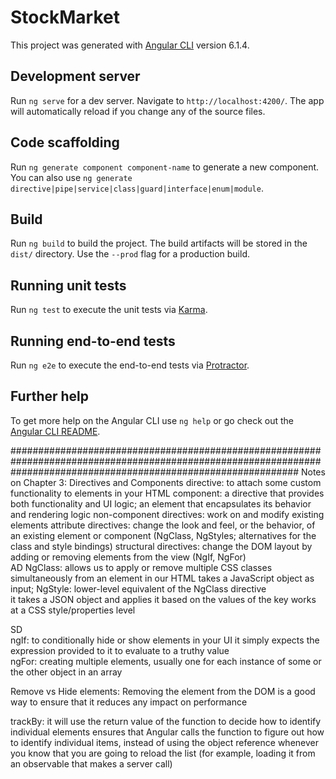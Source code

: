 # StockMarket

This project was generated with [Angular CLI](https://github.com/angular/angular-cli) version 6.1.4.

## Development server

Run `ng serve` for a dev server. Navigate to `http://localhost:4200/`. The app will automatically reload if you change any of the source files.

## Code scaffolding

Run `ng generate component component-name` to generate a new component. You can also use `ng generate directive|pipe|service|class|guard|interface|enum|module`.

## Build

Run `ng build` to build the project. The build artifacts will be stored in the `dist/` directory. Use the `--prod` flag for a production build.

## Running unit tests

Run `ng test` to execute the unit tests via [Karma](https://karma-runner.github.io).

## Running end-to-end tests

Run `ng e2e` to execute the end-to-end tests via [Protractor](http://www.protractortest.org/).

## Further help

To get more help on the Angular CLI use `ng help` or go check out the [Angular CLI README](https://github.com/angular/angular-cli/blob/master/README.md).


####################################################################################################################################################################
Notes on Chapter 3: Directives and Components
directive: to attach some custom functionality to elements in your HTML
component: a directive that provides both functionality and UI logic; an element that encapsulates its behavior and rendering logic
non-component directives: work on and modify existing elements
              attribute directives: change the look and feel, or the behavior, of an existing element or component (NgClass, NgStyles;  alternatives for the class and style bindings)
              structural directives: change the DOM layout by adding or removing elements from the view (NgIf, NgFor)  
AD
NgClass: allows us to apply or remove multiple CSS classes simultaneously from an element in our HTML
        takes a JavaScript object as input;
NgStyle: lower-level equivalent of the NgClass directive  
         it takes a JSON object and applies it based on the values of the key
         works at a CSS style/properties level

SD        
ngIf: to conditionally hide or show elements in your UI 
      it simply expects the expression provided to it to evaluate to a truthy value     
ngFor: creating multiple elements, usually one for each instance of some or the other object in an array


Remove vs Hide elements: Removing the element from the DOM is a good way to ensure that it reduces any impact on performance

trackBy: it will use the return value of the function to decide how to identify individual elements
         ensures that Angular calls the function to figure out how to identify individual items, instead of using the object reference
         whenever you know that you are going to reload the list (for example, loading it from an observable that makes a server call)
